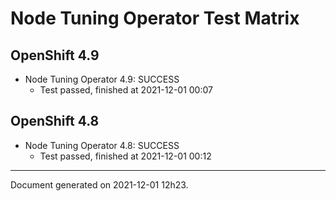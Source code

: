 
Node Tuning Operator Test Matrix
================================

OpenShift 4.9
-------------



* Node Tuning Operator 4.9: SUCCESS
  - Test passed, finished at 2021-12-01 00:07

OpenShift 4.8
-------------



* Node Tuning Operator 4.8: SUCCESS
  - Test passed, finished at 2021-12-01 00:12

---
Document generated on 2021-12-01 12h23.
